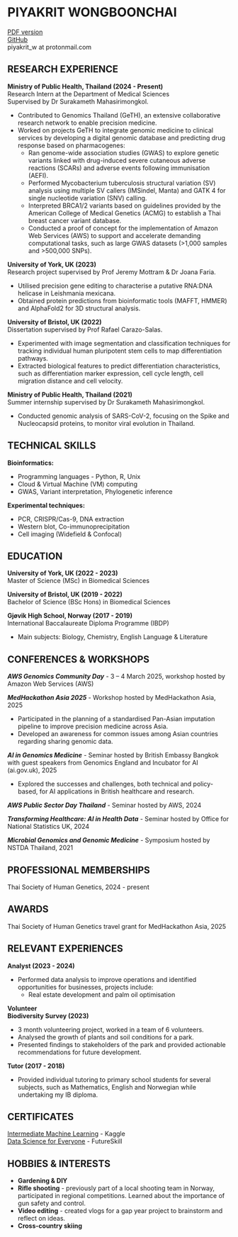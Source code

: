 # PIYAKRIT WONGBOONCHAI

<a href="https://github.com/engwbc/engwbc.github.io/blob/main/files/PiyakritW_CV_2025.pdf" download="download"> PDF version </a> <br>
[GitHub](https://github.com/engwbc) <br>
piyakrit_w at protonmail.com <br>

## RESEARCH EXPERIENCE

**Ministry of Public Health, Thailand (2024 - Present)** <br>
Research Intern at the Department of Medical Sciences<br> 
Supervised by Dr Surakameth Mahasirimongkol.
* Contributed to Genomics Thailand (GeTH), an extensive collaborative research network to enable precision medicine.
* Worked on projects GeTH to integrate genomic medicine to clinical services by developing a digital genomic database and predicting drug response based on pharmacogenes: 
  * Ran genome-wide association studies (GWAS) to explore genetic variants linked with drug-induced severe cutaneous adverse reactions (SCARs) and adverse events following immunisation (AEFI).
  * Performed Mycobacterium tuberculosis structural variation (SV) analysis using multiple SV callers (IMSindel, Manta) and GATK 4 for single nucleotide variation (SNV) calling.
  * Interpreted BRCA1/2 variants based on guidelines provided by the American College of Medical Genetics (ACMG) to establish a Thai breast cancer variant database.
  * Conducted a proof of concept for the implementation of Amazon Web Services (AWS) to support and accelerate demanding computational tasks, such as large GWAS datasets (>1,000 samples and >500,000 SNPs). <br>

**University of York, UK (2023)** <br>
Research project supervised by Prof Jeremy Mottram & Dr Joana Faria. 
* Utilised precision gene editing to characterise a putative RNA:DNA helicase in Leishmania mexicana.
* Obtained protein predictions from bioinformatic tools (MAFFT, HMMER) and AlphaFold2 for 3D structural analysis. <br>

**University of Bristol, UK (2022)** <br>
Dissertation supervised by Prof Rafael Carazo-Salas. 
* Experimented with image segmentation and classification techniques for tracking individual human pluripotent stem cells to map differentiation pathways.
* Extracted biological features to predict differentiation characteristics, such as differentiation marker expression, cell cycle length, cell migration distance and cell velocity. <br>

**Ministry of Public Health, Thailand (2021)** <br>	
Summer internship supervised by Dr Surakameth Mahasirimongkol.
* Conducted genomic analysis of SARS-CoV-2, focusing on the Spike and Nucleocapsid proteins, to monitor viral evolution in Thailand.

## TECHNICAL SKILLS
**Bioinformatics:**
* Programming languages - Python, R, Unix
* Cloud & Virtual Machine (VM) computing
* GWAS, Variant interpretation, Phylogenetic inference <br>

**Experimental techniques:**
* PCR, CRISPR/Cas-9, DNA extraction
* Western blot, Co-immunoprecipitation
* Cell imaging (Widefield & Confocal) <br>

## EDUCATION
**University of York, UK (2022 - 2023)** <br>
Master of Science (MSc) in Biomedical Sciences <br>

**University of Bristol, UK (2019 - 2022)** <br>
Bachelor of Science (BSc Hons) in Biomedical Sciences <br>

**Gjøvik High School, Norway (2017 - 2019)** <br>
International Baccalaureate Diploma Programme (IBDP) <br>
* Main subjects: Biology, Chemistry, English Language & Literature

## CONFERENCES & WORKSHOPS
***AWS Genomics Community Day*** - 3 – 4 March 2025, workshop hosted by Amazon Web Services (AWS)
  
***MedHackathon Asia 2025*** - Workshop hosted by MedHackathon Asia, 2025
* Participated in the planning of a standardised Pan-Asian imputation pipeline to improve precision medicine across Asia. 
* Developed an awareness for common issues among Asian countries regarding sharing genomic data.
 
***AI in Genomics Medicine*** - Seminar hosted by British Embassy Bangkok with guest speakers from Genomics England and Incubator for AI (ai.gov.uk), 2025
* Explored the successes and challenges, both technical and policy-based, for AI applications in British healthcare and research.
   
***AWS Public Sector Day Thailand*** - Seminar hosted by AWS, 2024
  
***Transforming Healthcare: AI in Health Data*** - Seminar hosted by Office for National Statistics UK, 2024
  
***Microbial Genomics and Genomic Medicine*** - Symposium hosted by NSTDA Thailand, 2021 

## PROFESSIONAL MEMBERSHIPS
Thai Society of Human Genetics, 2024 - present	

## AWARDS
Thai Society of Human Genetics travel grant for MedHackathon Asia, 2025

## RELEVANT EXPERIENCES
**Analyst (2023 - 2024)** <br>
* Performed data analysis to improve operations and identified opportunities for businesses, projects include:
  * Real estate development and palm oil optimisation
  
**Volunteer** <br>
**Biodiversity Survey (2023)**
* 3 month volunteering project, worked in a team of 6 volunteers. 
* Analysed the growth of plants and soil conditions for a park.
* Presented findings to stakeholders of the park and provided actionable recommendations for future development.

**Tutor (2017 - 2018)** <br>
* Provided individual tutoring to primary school students for several subjects, such as Mathematics, English and Norwegian while undertaking my IB diploma.

## CERTIFICATES
[Intermediate Machine Learning](https://www.kaggle.com/learn/certification/zeeweemama/intermediate-machine-learning) - Kaggle <br>
[Data Science for Everyone](https://drive.google.com/file/d/18jKZ87-q6ndzHkxqrP_s-PnX58nnprYW/view?usp=drive_link) - FutureSkill

## HOBBIES & INTERESTS
* **Gardening & DIY** 
* **Rifle shooting** - previously part of a local shooting team in Norway, participated in regional competitions. Learned about the importance of gun safety and control.
* **Video editing** - created vlogs for a gap year project to brainstorm and reflect on ideas.
* **Cross-country skiing**
